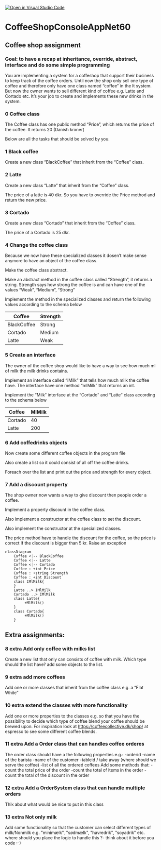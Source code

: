 [![Open in Visual Studio Code](https://classroom.github.com/assets/open-in-vscode-c66648af7eb3fe8bc4f294546bfd86ef473780cde1dea487d3c4ff354943c9ae.svg)](https://classroom.github.com/online_ide?assignment_repo_id=8546028&assignment_repo_type=AssignmentRepo)
# CoffeeShopConsoleAppNet60
## Coffee shop assignment 
### Goal: to have a recap at inheritance, override, abstract, interface and do some simple programming  

You are implementing a system for a coffeshop that support their business to keep track of the coffee orders. Until now the shop only sell one type of coffee and therefore only have one class named “coffee” in the It system. But now the owner wants to sell different kind of coffee e.g. Latte and Cortado etc. It’s your job to create and implements these new drinks in the system. 

### 0 Coffee class
The Coffee class has one public method “Price”, which returns the price of the coffee. It returns 20 (Danish kroner) 

Below are all the tasks that should be solved by you. 

### 1 Black coffee  
Create a new class “BlackCoffee” that inherit from the “Coffee” class. 

### 2 Latte 
Create a new class “Latte” that inherit from the “Coffee” class. 

The price of a latte is 40 dkr. So you have to override the Price method and return the new price. 

### 3 Cortado 
Create a new class “Cortado” that inherit from the “Coffee” class. 

The price of a Cortado is 25 dkr.  

### 4 Change the coffee class  

Because we now have these specialized classes it dosen’t make sense anymore to have an object of the coffee class.  

Make the coffee class abstract. 

Make an abstract method in the coffee class called “Strength”, it returns a string. Strength says how strong the coffee is and can have one of the values “Weak”, “Medium”, “Strong” 

Implement the method in the specialized classes and return the following values according to the schema below 

Coffee | Strength
------ | -------
BlackCoffee | Strong
Cortado | Medium
Latte | Weak

### 5 Create an interface 
The owner of the coffee shop would like to have a way to see how much ml of milk the milk drinks contains. 

Implement an interface called “IMilk” that tells how much milk the coffee have. The interface have one method “mlMilk” that returns an int.  

Implement the “Milk” interface at the “Cortado” and “Latte” class according to the schema below 

Coffee | MlMilk
------ | -------
Cortado | 40
Latte | 200

### 6 Add coffedrinks objects  
Now create some different coffee objects in the program file

Also create a list so it could consist of all off the coffee drinks. 

Foreach over the list and print out the price and strength for every object. 

### 7 Add a discount property 
The shop owner now wants a way to give discount then people order a coffee.  

Implement a property discount in the coffee class.  

Also implement a constructor at the coffee class to set the discount. 

Also implement the constructor at the specialized classes. 

The price method have to handle the discount for the coffee, so the price is correct 
If the discount is bigger than 5 kr. Raise an exception 


```mermaid
classDiagram
    Coffee <|-- BlackCoffee
    Coffee <|-- Latte
    Coffee <|-- Cortado
    Coffee : +int Price
    Coffee : +string Strength
    Coffee : +int Discount
    class IMlMilk{
    }
    Latte ..> IMlMilk
    Cortado ..> IMlMilk
    class Latte{
         +MlMilk()
    }
    class Cortado{
         +MlMilk()
    }
```

## Extra assignments:

### 8 extra Add only coffee with milks list  
Create a new list that only can consists of coffee with milk.  Which type should the list have? add some objects to the list. 

### 9 extra add more coffees 
Add one or more classes that inherit from the coffee class e.g. a “Flat White” 

### 10 extra extend the classes with more functionality 
Add one or more properties to the classes e.g. so that you have the possibility to decide which type of coffee blend your coffee should be brewed upon. For inspiration look at https://coffeecollective.dk/shop/ at espresso to see some different coffee blends. 

### 11 extra Add a Order class that can handles coffee orderes
The order class should have a the following properties e.g.:
-orderid
-name of the barista
-name of the customer
-tableid / take away (where should we serve the coffee) 
-list of all the ordered coffees
Add some methods that:
-count the total price of the order
-count the total of items in the order
-count the total of the discount in the order

### 12 extra Add a OrderSystem class that can handle multiple orders
Thik about what would be nice to put in this class

### 13 extra Not only milk
Add some functionality so that the customer can select different types of milk/Nonmilk e.g. "minimælk", "sødmælk", "havredrik", "soyadrik" etc. 
where should you place the logic to handle this ?- think about it before you code :-)


